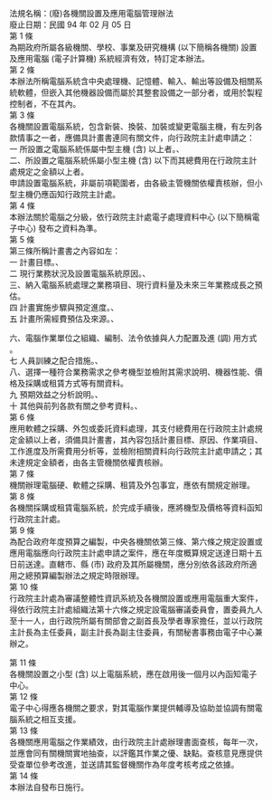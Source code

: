 法規名稱：(廢)各機關設置及應用電腦管理辦法  
廢止日期：民國 94 年 02 月 05 日  
第 1 條  
為期政府所屬各級機關、學校、事業及研究機構 (以下簡稱各機關) 設置  
及應用電腦 (電子計算機) 系統經濟有效，特訂定本辦法。  
第 2 條  
本辦法所稱電腦系統含中央處理機、記憶體、輸入、輸出等設備及相關系  
統軟體，但嵌入其他機器設備而屬於其整套設備之一部分者，或用於製程  
控制者，不在其內。  
第 3 條  
各機關設置電腦系統，包含新裝、換裝、加裝或變更電腦主機，有左列各  
款情事之一者，應備具計畫書連同有關文件，向行政院主計處申請之：  
一 所設置之電腦系統係屬中型主機 (含) 以上者。、  
二、所設置之電腦系統係屬小型主機 (含) 以下而其總費用在行政院主計  
處規定之金額以上者。  
申請設置電腦系統，非屬前項範圍者，由各級主管機關依權責核辦，但小  
型主機仍應函知行政院主計處。  
第 4 條  
本辦法關於電腦之分級，依行政院主計處電子處理資料中心 (以下簡稱電  
子中心) 發布之資料為準。  
第 5 條  
第三條所稱計畫書之內容如左：  
一 計畫目標。、  
二 現行業務狀況及設置電腦系統原因。、  
三、納入電腦系統處理之業務項目、現行資料量及未來三年業務成長之預  
估。  
四 計畫實施步驟與預定進度。、  
五 計畫所需經費預估及來源。、  


六、電腦作業單位之組織、編制、法令依據與人力配置及進 (調) 用方式  
。  
七 人員訓練之配合措施。、  
八、選擇一種符合業務需求之參考機型並檢附其需求說明、機器性能、價  
格及採購或租賃方式等有關資料。  
九 預期效益之分析說明。、  
十 其他與前列各款有關之參考資料。、  
第 6 條  
應用軟體之採購、外包或委託資料處理，其支付總費用在行政院主計處規  
定金額以上者，須備具計畫書，其內容包括計畫目標、原因、作業項目、  
工作進度及所需費用分析等，並檢附相關資料向行政院主計處申請之；其  
未達規定金額者，由各主管機關依權責核辦。  
第 7 條  
機關辦理電腦硬、軟體之採購、租賃及外包事宜，應依有關規定辦理。  
第 8 條  
各機關採購或租賃電腦系統，於完成手續後，應將機型及價格等資料函知  
行政院主計處。  
第 9 條  
為配合政府年度預算之編製，中央各機關依第三條、第六條之規定設置或  
應用電腦應向行政院主計處申請之案件，應在年度概算規定送達日期十五  
日前送達。直轄市、縣 (市) 政府及其所屬機關，應分別依各該政府所適  
用之總預算編製辦法之規定時限辦理。  
第 10 條  
行政院主計處為審議整體性資訊系統及各機關設置或應用電腦重大案件，  
得依行政院主計處組織法第十六條之規定設電腦審議委員會，置委員九人  
至十一人，由行政院所屬有關部會之副首長及學者專家擔任，並以行政院  
主計長為主任委員，副主計長為副主住委員，有關秘書事務由電子中心兼  
辦之。  


第 11 條  
各機關設置之小型 (含) 以上電腦系統，應在啟用後一個月以內函知電子  
中心。  
第 12 條  
電子中心得應各機關之要求，對其電腦作業提供輔導及協助並協調有關電  
腦系統之相互支援。  
第 13 條  
各機關應用電腦之作業績效，由行政院主計處辦理書面查核，每年一次，  
並應會同有關機關實地抽查，以評鑑其作業之優、缺點。查核意見應提供  
受查單位參考改進，並送請其監督機關作為年度考核考成之依據。  
第 14 條  
本辦法自發布日施行。  


